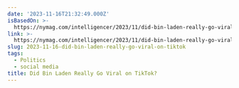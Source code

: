 ```yaml
---
date: '2023-11-16T21:32:49.000Z'
isBasedOn: >-
  https://nymag.com/intelligencer/2023/11/did-bin-laden-really-go-viral-on-tiktok.html
link: >-
  https://nymag.com/intelligencer/2023/11/did-bin-laden-really-go-viral-on-tiktok.html
slug: 2023-11-16-did-bin-laden-really-go-viral-on-tiktok
tags:
  - Politics
  - social media
title: Did Bin Laden Really Go Viral on TikTok?
---
```


